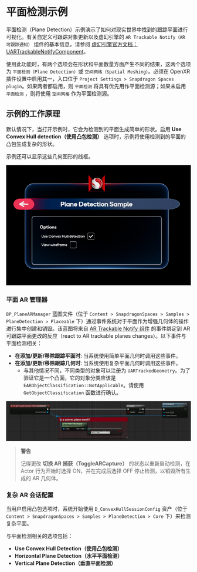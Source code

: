 # 平面检测示例

平面检测（Plane Detection）示例演示了如何对现实世界中找到的跟踪平面进行可视化。有关自定义可跟踪对象更新以及虚幻引擎的 `AR Trackable Notify（AR 可跟踪通知）` 组件的基本信息，请参阅 [虚幻引擎官方文档：UARTrackableNotifyComponent](https://docs.unrealengine.com/4.26/en-US/API/Runtime/AugmentedReality/UARTrackableNotifyComponent/)。

使用此功能时，有两个选项会在形状和平面数量方面产生不同的结果，这两个选项为 `平面检测（Plane Detection）`或 `空间网格（Spatial Meshing）`。必须在 OpenXR 插件设置中启用其一，入口位于 `Project Settings > Snapdragon Spaces plugin`。如果两者都启用，则 `平面检测` 将具有优先用作平面检测源；如果未启用 `平面检测` ，则将使用 `空间网格` 作为平面检测源。

## 示例的工作原理

默认情况下，当打开示例时，它会为检测到的平面生成简单的形状。启用 **Use Convex Hull detection（使用凸包检测）** 选项时，示例将使用检测到的平面的凸包生成复杂的形状。

示例还可以显示这些几何图形的线框。

![1](./pic-PlaneDetectionSample/1.png)

### 平面 AR 管理器

`BP_PlaneARManager` 蓝图文件（位于 `Content > SnapdragonSpaces > Samples > PlaneDetection > Placeable` 下）通过事件系统对于平面作为增强几何体的操作进行集中创建和销毁。该蓝图将来自 [AR Trackable Notify 组件](https://docs.unrealengine.com/4.27/en-US/API/Runtime/AugmentedReality/UARTrackableNotifyComponent/) 的事件绑定到 AR 可跟踪平面更改的反应（react to AR trackable planes changes）。以下事件与平面检测相关：

- **在添加/更新/移除跟踪平面时**: 当系统使用简单平面几何时调用这些事件。
- **在添加/更新/移除跟踪几何时**: 当系统使用复杂平面几何时调用这些事件。
    - 与其他情况不同，不同类型的对象可以注册为 `UARTrackedGeometry`。为了验证它是一个凸面，它的对象分类应该是 `EARObjectClassification::NotApplicable`。请使用 `GetObjectClassification` 函数进行确认。

![2](./pic-PlaneDetectionSample/2.png)

> **警告**
>
> 记得更改 **切换 AR 捕获（ToggleARCapture）** 的状态以重新启动检测，在 Actor 行为开始时选择 ON，并在完成后选择 OFF 停止检测，以销毁所有生成的 AR 几何体。

### 复杂 AR 会话配置

当用户启用凸包选项时，系统开始使用 `D_ConvexHullSessionConfig` 资产（位于 `Content > SnapdragonSpaces > Samples > PlaneDetection > Core` 下）来检测复杂平面。

与平面检测相关的选项包括：

- **Use Convex Hull Detection（使用凸包检测）**
- **Horizontal Plane Detection（水平平面检测）**
- **Vertical Plane Detection（垂直平面检测）**
